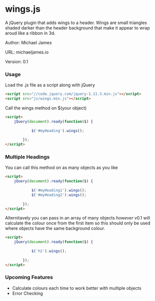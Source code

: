 # wings.js
A jQuery plugin that adds wings to a header.
Wings are small triangles shaded darker than the header background that make it appear to wrap aroud like a ribbon in 3d.

Author: Michael James

URL: michaeljames.io

Version: 0.1


### Usage

Load the .js file as a script along with jQuery
```html
<script src="//code.jquery.com/jquery-1.11.3.min.js"></script>
<script src="js/wings.min.js"></script>
```

Call the wings method on $(your object)
```html
<script>
	jQuery(document).ready(function($) {
          
        	$('#myHeading').wings();
          
        });
</script>
```

### Multiple Headings
You can call this method on as many objects as you like
```html
<script>
	jQuery(document).ready(function($) {
          
        	$('#myHeading1').wings();
        	$('#myHeading2').wings();
          
        });
</script>
```

Alternitavely you can pass in an array of many objects *however* v0.1 will calculate the colour once from the first item so this should only be used where objects have the same background colour.
```html
<script>
	jQuery(document).ready(function($) {
          
        	$('h2').wings();
   
        });
</script>
```

### Upcoming Features
* Calculate colours each time to work better with multiple objects
* Error Checking

